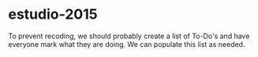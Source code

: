 # estudio-2015
To prevent recoding, we should probably create a list of To-Do's and have everyone mark what they are doing.  We can populate this list as needed.
